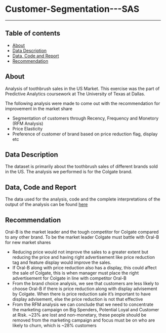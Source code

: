 # Customer-Segmentation---SAS
----

## Table of contents
* [About](#about)
* [Data Description](#data-description)
* [Data, Code and Report](#data,-code-and-report)
* [Recommendation](#recommendation)

## About
Analysis of toothbrush sales in the US Market. This exercise was the part of Predictive Analytics coursework at The University of Texas at Dallas.

The following analysis were made to come out with the recommendation for improvement in the market share
* Segmentation of customers through Recency, Frequency and Monetory (RFM Analysis)
* Price Elasticity
* Preference of customer of brand based on price reduction flag, display etc

## Data Description
The dataset is primarily about the toothbrush sales of different brands sold in the US. The analysis we performed is for the Colgate brand.

## Data, Code and Report
The data used for the analysis, code and the complete interpretations of the output of the analysis can be found [here](https://github.com/ShilpaPBhat/Customer-Segmentation---SAS/tree/master/data_code_report)

## Recommendation
Oral-B is the market leader and the tough competitor for Colgate compared to any other brand. To be the market leader Colgate must battle with Oral-B for new market shares
* Reducing price would not improve the sales to a greater extent but reducing the price and having right advertisement like price reduction tag and feature display would improve the sales.
* If Oral-B along with price reduction also has a display, this could affect the sale of Colgate, this is when manager must place the right advertisement for Colgate in line with competitor Oral-B
* From the brand choice analysis, we see that customers are less likely to choose Oral-B if there is price reduction along with display advisement by Colgate. When there is price reduction sale it’s important to have display advisement, else the price reduction is not that effective
* From the RFM analysis we can conclude that we need to concentrate the marketing campaign on Big Spenders, Potential Loyal and Customer at Risk. ~23% are lost and non-monetary, these people should be removed from the marketing campaign and focus must be on who are likely to churn, which is ~28% customers
